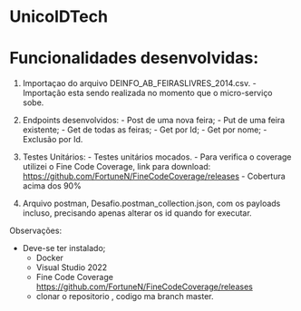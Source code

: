 ﻿# UnicoIDTech
# Funcionalidades desenvolvidas:
  1. Importaçao do arquivo DEINFO_AB_FEIRASLIVRES_2014.csv.
    - Importação esta sendo realizada no momento que o micro-serviço sobe.
  2. Endpoints desenvolvidos:
    - Post de uma nova feira;
    - Put de uma feira existente;
    - Get de todas as feiras;
    - Get por Id;
    - Get por nome;
    - Exclusão por Id.
  3. Testes Unitários:
    - Testes unitários mocados.
    - Para verifica o coverage utilizei o Fine Code Coverage, link para download: https://github.com/FortuneN/FineCodeCoverage/releases
    - Cobertura acima dos 90%
  
  4. Arquivo postman, Desafio.postman_collection.json,  com os payloads incluso, precisando apenas alterar os id quando for executar.
  
  Observações:
  - Deve-se ter instalado;
    - Docker
    - Visual Studio 2022
    - Fine Code Coverage https://github.com/FortuneN/FineCodeCoverage/releases
    - clonar o repositorio , codigo ma branch master.
  
  
